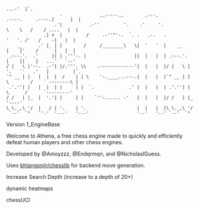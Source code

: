 ```                                                                                                   __       
                                                                                                 ...-'  |`.    
                    .              __.....__        _..._                       .----.     .----.|      |  |   
                  .'|          .-''         '.    .'     '.                      \    \   /    / ....   |  |   
              .| <  |         /     .-''"'-.  `. .   .-.   .                      '   '. /'   /    -|   |  |   
    __      .' |_ | |        /     /________\   \|  '   '  |    __                |    |'    /      |   |  |   
 .:--.'.  .'     || | .'''-. |                  ||  |   |  | .:--.'.              |    ||    |   ...'   `--'   
/ |   \ |'--.  .-'| |/.'''. \\    .-------------'|  |   |  |/ |   \ |             '.   `'   .'   |         |`. 
`" __ | |   |  |  |  /    | | \    '-.____...---.|  |   |  |`" __ | |              \        /    ` --------\ | 
 .'.''| |   |  |  | |     | |  `.             .' |  |   |  | .'.''| |               \      /      `---------'  
/ /   | |_  |  '.'| |     | |    `''-...... -'   |  |   |  |/ /   | |_               '----'                    
\ \._,\ '/  |   / | '.    | '.                   |  |   |  |\ \._,\ '/                                         
 `--'  `"   `'-'  '---'   '---'                  '--'   '--' `--'  `"                                          
```

Version 1_EngineBase

Welcome to Athena, a free chess engine made to quickly and efficiently defeat human players and other chess engines. 


Developed by @Amoyzzz, @Endqrmqn, and @NicholasIGuess.

Uses [bhlangonijr/chesslib](github.com/bhlangonijr/chesslib) for backend move generation.



Increase Search Depth (increase to a depth of 20+)

dynamic heatmaps 

chessUCI